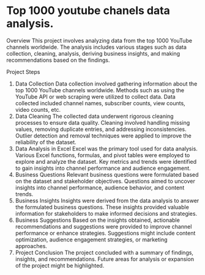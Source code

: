 # Top 1000 youtube chanels data analysis.
Overview
This project involves analyzing data from the top 1000 YouTube channels worldwide. The analysis includes various stages such as data collection, cleaning, analysis, deriving business insights, and making recommendations based on the findings.

Project Steps
1. Data Collection
Data collection involved gathering information about the top 1000 YouTube channels worldwide.
Methods such as using the YouTube API or web scraping were utilized to collect data.
Data collected included channel names, subscriber counts, view counts, video counts, etc.
2. Data Cleaning
The collected data underwent rigorous cleaning processes to ensure data quality.
Cleaning involved handling missing values, removing duplicate entries, and addressing inconsistencies.
Outlier detection and removal techniques were applied to improve the reliability of the dataset.
3. Data Analysis in Excel
Excel was the primary tool used for data analysis.
Various Excel functions, formulas, and pivot tables were employed to explore and analyze the dataset.
Key metrics and trends were identified to gain insights into channel performance and audience engagement.
4. Business Questions
Relevant business questions were formulated based on the dataset and stakeholder objectives.
Questions aimed to uncover insights into channel performance, audience behavior, and content trends.
5. Business Insights
Insights were derived from the data analysis to answer the formulated business questions.
These insights provided valuable information for stakeholders to make informed decisions and strategies.
6. Business Suggestions
Based on the insights obtained, actionable recommendations and suggestions were provided to improve channel performance or enhance strategies.
Suggestions might include content optimization, audience engagement strategies, or marketing approaches.
7. Project Conclusion
The project concluded with a summary of findings, insights, and recommendations.
Future areas for analysis or expansion of the project might be highlighted.
